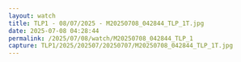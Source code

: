 ```yaml
---
layout: watch
title: TLP1 - 08/07/2025 - M20250708_042844_TLP_1T.jpg
date: 2025-07-08 04:28:44
permalink: /2025/07/08/watch/M20250708_042844_TLP_1
capture: TLP1/2025/202507/20250707/M20250708_042844_TLP_1T.jpg
---
```

